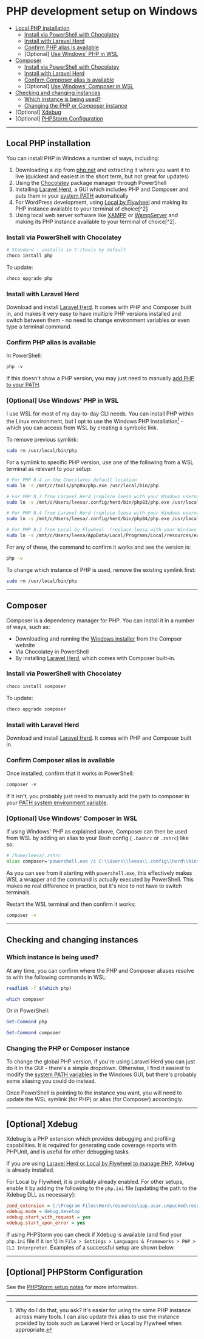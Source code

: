 # PHP development setup on Windows

- [Local PHP installation](#local-php-installation)
    - [Install via PowerShell with Chocolatey](#install-via-powershell-with-chocolatey)
    - [Install with Laravel Herd](#install-with-laravel-herd)
    - [Confirm PHP alias is available](#confirm-php-alias-is-available)
    - [Optional] [Use Windows' PHP in WSL](#optional-use-windows-php-in-wsl)
- [Composer](#composer)
    - [Install via PowerShell with Chocolatey](#install-via-powershell-with-chocolatey-1)
    - [Install with Laravel Herd](#install-with-laravel-herd-1)
    - [Confirm Composer alias is available](#confirm-composer-alias-is-available)
    - [Optional] [Use Windows' Composer in WSL](#optional-use-windows-composer-in-wsl)
- [Checking and changing instances](#checking-and-changing-instances)
    - [Which instance is being used?](#which-instance-is-being-used)
    - [Changing the PHP or Composer instance](#changing-the-php-or-composer-instance)
- [Optional] [Xdebug](#optional-xdebug)
- [Optional] [PHPStorm Configuration](#optional-phpstorm-configuration)

---

## Local PHP installation

You can install PHP in Windows a number of ways, including:

1. Downloading a zip from [php.net](https://www.php.net/downloads) and extracting it where you want it to live (quickest
   and easiest in the short term, but not great for updates)
2. Using the [Chocolatey](https://community.chocolatey.org/) package manager through PowerShell
3. Installing [Laravel Herd](https://herd.laravel.com/windows), a GUI which includes PHP and Composer and puts them in
   your [system PATH](./path.md) automatically
4. For WordPress development, using [Local by Flywheel](https://localwp.com/) and making its PHP instance available to
   your terminal of choice[^2]
5. Using local web server software like [XAMPP](https://www.apachefriends.org/index.html)
   or [WampServer](https://www.wampserver.com/en/) and making its PHP instance available to your terminal of choice[^2].

### Install via PowerShell with Chocolatey

```PowerShell
# Standard - installs in C:/tools by default
choco install php 
```

To update:

```PowerShell
choco upgrade php
```

### Install with Laravel Herd

Download and install [Laravel Herd](https://herd.laravel.com/windows). It comes with PHP and Composer built in, and
makes it very easy to have multiple PHP versions installed and switch between them - no need to change environment
variables or even type a terminal command.

### Confirm PHP alias is available

In PowerShell:

```PowerShell
php -v
```

If this doesn't show a PHP version, you may just need to manually [add PHP to your PATH](./path.md).

### [Optional] Use Windows' PHP in WSL

I use WSL for most of my day-to-day CLI needs. You can install PHP within the Linux environment, but I opt to use the
Windows PHP installation[^1] - which you can access from WSL by creating a symbolic link.

To remove previous symlink:

```bash
sudo rm /usr/local/bin/php
```

For a symlink to specific PHP version, use one of the following from a WSL terminal as relevant to your setup:

```bash
# For PHP 8.4 in the Chocolatey default location
sudo ln -s /mnt/c/tools/php84/php.exe /usr/local/bin/php
```

```bash
# For PHP 8.3 from Laravel Herd (replace leesa with your Windows username)
sudo ln -s /mnt/c/Users/leesa/.config/herd/bin/php83/php.exe /usr/local/bin/php
```

```bash
# For PHP 8.4 from Laravel Herd (replace leesa with your Windows username)
sudo ln -s /mnt/c/Users/leesa/.config/herd/bin/php84/php.exe /usr/local/bin/php
```

```bash
# For PHP 8.3 from Local by Flywheel  (replace leesa with your Windows username)
sudo ln -s /mnt/c/Users/leesa/AppData/Local/Programs/Local/resources/extraResources/lightning-services/php-8.3.0+0/bin/win64/php.exe /usr/local/bin/php
```

For any of these, the command to confirm it works and see the version is:

```bash
php -v
```

To change which instance of PHP is used, remove the existing symlink first:

```bash
sudo rm /usr/local/bin/php
```

---

## Composer

Composer is a dependency manager for PHP. You can install it in a number of ways, such as:

- Downloading and running the [Windows installer](https://getcomposer.org/download/) from the Compser website
- Via Chocolatey in PowerShell
- By installing [Laravel Herd](https://herd.laravel.com/windows), which comes with Composer built-in.

### Install via PowerShell with Chocolatey

```PowerShell
choco install composer
```

To update:

```PowerShell
choco upgrade composer
```

### Install with Laravel Herd

Download and install [Laravel Herd](https://herd.laravel.com/windows). It comes with PHP and Composer built in.

### Confirm Composer alias is available

Once installed, confirm that it works in PowerShell:

```PowerShell
composer -v
```

If it isn't, you probably just need to manually add the path to composer in
your [PATH system environment variable](./path.md).

### [Optional] Use Windows' Composer in WSL

If using Windows' PHP as explained above, Composer can then be used from WSL by adding an alias to your Bash config (
`.bashrc` or `.zshrc`) like so:

```bash
# /home/leesa/.zshrc
alias composer='powershell.exe /c C:\\Users\\leesa\\.config\\herd\\bin\\composer.bat'
```

As you can see from it starting with `powershell.exe`, this effectively makes WSL a wrapper and the command is actually
executed by PowerShell. This makes no real difference in practice, but it's nice to not have to switch terminals.

Restart the WSL terminal and then confirm it works:

```bash
composer -v
```

---

## Checking and changing instances

### Which instance is being used?

At any time, you can confirm where the PHP and Composer aliases resolve to with the following commands in WSL:

```bash
readlink -f $(which php)
```

```bash
which composer
```

Or in PowerShell:

```PowerShell
Get-Command php
```

```PowerShell
Get-Command composer
```

### Changing the PHP or Composer instance

To change the global PHP version, if you're using Laravel Herd you can just do it in the GUI - there's a simple
dropdown.
Otherwise, I find it easiest to modify the [system PATH variables](./path.md) in the Windows GUI, but there's
probably some aliasing you could do instead.

Once PowerShell is pointing to the instance you want, you will need to update the WSL symlink (for PHP) or alias (for
Composer) accordingly.

---

## [Optional] Xdebug

Xdebug is a PHP extension which provides debugging and profiling capabilities. It is required for generating code
coverage reports with PHPUnit, and is useful for other debugging tasks.

If you are using [Laravel Herd or Local by Flywheel to manage PHP](./php.md), Xdebug is already installed.

For Local by Flywheel, it is probably already enabled. For other setups, enable it by adding the following to the
`php.ini` file (updating the path to the Xdebug DLL as necessary):

```ini
zend_extension = C:\Program Files\Herd\resources\app.asar.unpacked\resources\bin\xdebug\xdebug-8.4.dll
xdebug.mode = debug,develop
xdebug.start_with_request = yes
xdebug.start_upon_error = yes
```

If using PHPStorm you can check if Xdebug is available (and find your `php.ini` file if it isn't) in
`File > Settings > Languages & Frameworks > PHP > CLI Interpreter`. Examples of a successful setup are shown below.

---

## [Optional] PHPStorm Configuration

See the [PHPStorm setup notes](./phpstorm.md) for more information.

---
[^1]: Why do I do that, you ask? It's easier for using the same PHP instance across many tools. I can also update this
alias to use the instance provided by tools such as Laravel Herd or Local by Flywheel when appropriate.

